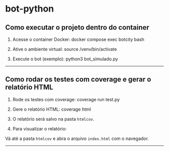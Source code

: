 # bot-python

## Como executar o projeto dentro do container

1. Acesse o container Docker:
   docker compose exec botcity bash

2. Ative o ambiente virtual:
   source /venv/bin/activate

3. Execute o bot (exemplo):
   python3 bot_simulado.py

---

## Como rodar os testes com coverage e gerar o relatório HTML

1. Rode os testes com coverage:
   coverage run test.py

2. Gere o relatório HTML:
   coverage html

3. O relatório será salvo na pasta `htmlcov`.

4. Para visualizar o relatório:

  Vá até a pasta `htmlcov` e abra o arquivo `index.html` com o navegador.

---
